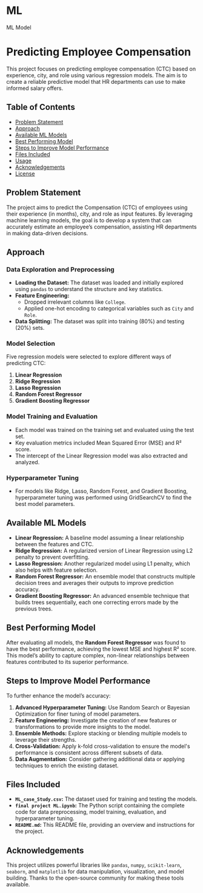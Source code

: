 # ML
ML Model
# Predicting Employee Compensation

This project focuses on predicting employee compensation (CTC) based on experience, city, and role using various regression models. The aim is to create a reliable predictive model that HR departments can use to make informed salary offers.

## Table of Contents

- [Problem Statement](#problem-statement)
- [Approach](#approach)
- [Available ML Models](#available-ml-models)
- [Best Performing Model](#best-performing-model)
- [Steps to Improve Model Performance](#steps-to-improve-model-performance)
- [Files Included](#files-included)
- [Usage](#usage)
- [Acknowledgements](#acknowledgements)
- [License](#license)

## Problem Statement

The project aims to predict the Compensation (CTC) of employees using their experience (in months), city, and role as input features. By leveraging machine learning models, the goal is to develop a system that can accurately estimate an employee’s compensation, assisting HR departments in making data-driven decisions.

## Approach

### Data Exploration and Preprocessing
- **Loading the Dataset:** The dataset was loaded and initially explored using `pandas` to understand the structure and key statistics.
- **Feature Engineering:** 
  - Dropped irrelevant columns like `College`.
  - Applied one-hot encoding to categorical variables such as `City` and `Role`.
- **Data Splitting:** The dataset was split into training (80%) and testing (20%) sets.
  
### Model Selection
Five regression models were selected to explore different ways of predicting CTC:
1. **Linear Regression**
2. **Ridge Regression**
3. **Lasso Regression**
4. **Random Forest Regressor**
5. **Gradient Boosting Regressor**

### Model Training and Evaluation
- Each model was trained on the training set and evaluated using the test set.
- Key evaluation metrics included Mean Squared Error (MSE) and R² score.
- The intercept of the Linear Regression model was also extracted and analyzed.

### Hyperparameter Tuning
- For models like Ridge, Lasso, Random Forest, and Gradient Boosting, hyperparameter tuning was performed using GridSearchCV to find the best model parameters.

## Available ML Models

- **Linear Regression:** A baseline model assuming a linear relationship between the features and CTC.
- **Ridge Regression:** A regularized version of Linear Regression using L2 penalty to prevent overfitting.
- **Lasso Regression:** Another regularized model using L1 penalty, which also helps with feature selection.
- **Random Forest Regressor:** An ensemble model that constructs multiple decision trees and averages their outputs to improve prediction accuracy.
- **Gradient Boosting Regressor:** An advanced ensemble technique that builds trees sequentially, each one correcting errors made by the previous trees.

## Best Performing Model

After evaluating all models, the **Random Forest Regressor** was found to have the best performance, achieving the lowest MSE and highest R² score. This model’s ability to capture complex, non-linear relationships between features contributed to its superior performance.

## Steps to Improve Model Performance

To further enhance the model’s accuracy:
1. **Advanced Hyperparameter Tuning:** Use Random Search or Bayesian Optimization for finer tuning of model parameters.
2. **Feature Engineering:** Investigate the creation of new features or transformations to provide more insights to the model.
3. **Ensemble Methods:** Explore stacking or blending multiple models to leverage their strengths.
4. **Cross-Validation:** Apply k-fold cross-validation to ensure the model's performance is consistent across different subsets of data.
5. **Data Augmentation:** Consider gathering additional data or applying techniques to enrich the existing dataset.

## Files Included

- **`ML_case_Study.csv`:** The dataset used for training and testing the models.
- **`final project ML.ipynb`:** The Python script containing the complete code for data preprocessing, model training, evaluation, and hyperparameter tuning.
- **`README.md`:** This README file, providing an overview and instructions for the project.

## Acknowledgements

This project utilizes powerful libraries like `pandas`, `numpy`, `scikit-learn`, `seaborn`, and `matplotlib` for data manipulation, visualization, and model building. Thanks to the open-source community for making these tools available.


